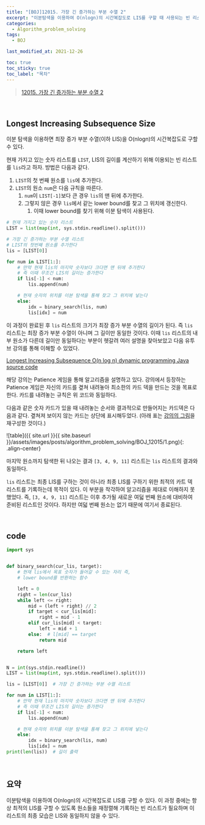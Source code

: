 ```yaml
---
title: "[BOJ]12015. 가장 긴 증가하는 부분 수열 2"
excerpt: "이분탐색을 이용하여 O(nlogn)의 시간복잡도로 LIS를 구할 때 사용되는 빈 리스트의 목적"
categories:
  - Algorithm_problem_solving
tags:
  - BOJ

last_modified_at: 2021-12-26

toc: true
toc_sticky: true
toc_label: "목차"
---
```


> [12015. 가장 긴 증가하는 부분 수열 2](https://www.acmicpc.net/problem/12015)

<br>

## Longest Increasing Subsequence Size

이분 탐색을 이용하면 최장 증가 부분 수열(이하 LIS)을 O(nlogn)의 시간복잡도로 구할 수 있다.

현재 가지고 있는 숫자 리스트를 `LIST`, LIS의 길이를 계산하기 위해 이용되는 빈 리스트를 `lis`라고 하자. 방법은 다음과 같다.

1. `LIST`의 첫 번째 원소를 `lis`에 추가한다.
2. `LIST`의 원소 `num`은 다음 규칙을 따른다.
   1. `num`이 `LIST[-1]`보다 큰 경우 `lis`의 맨 뒤에 추가한다.
   2. 그렇지 않은 경우 `lis`에서 같는 lower bound를 찾고 그 위치에 갱신한다.
      1. 이때 lower bound를 찾기 위해 이분 탐색이 사용된다.

```python
# 현재 가지고 있는 숫자 리스트
LIST = list(map(int, sys.stdin.readline().split()))

# 가장 긴 증가하는 부분 수열 리스트
# LIST의 첫번째 원소를 추가한다
lis = [LIST[0]]

for num in LIST[1:]:
    # 만약 현재 lis의 마지막 숫자보다 크다면 맨 뒤에 추가한다
    # 즉 이때 무조건 LIS의 길이는 증가한다
    if lis[-1] < num:
        lis.append(num)

    # 현재 숫자의 위치를 이분 탐색을 통해 찾고 그 위치에 넣는다
    else:
        idx = binary_search(lis, num)
        lis[idx] = num
```

이 과정이 완료된 후 `lis` 리스트의 크기가 최장 증가 부분 수열의 길이가 된다. 즉 `lis` 리스트는 최장 증가 부분 수열이 아니며 그 길이만 동일한 것이다. 이때 `lis` 리스트의 내부 원소가 다른데 길이만 동일하다는 부분이 헷갈려 여러 설명을 찾아보았고 다음 유투브 강의를 통해 이해할 수 있었다.

[Longest Increasing Subsequence O(n log n) dynamic programming Java source code](https://youtu.be/22s1xxRvy28)

해당 강의는 Patience 게임을 통해 알고리즘을 설명하고 있다. 강의에서 등장하는 Patience 게임은 자신의 카드를 곂쳐 내려놓아 최소한의 카드 덱을 만드는 것을 목표로 한다. 카드를 내려놓는 규칙은 위 코드와 동일하다.

다음과 같은 숫자 카드가 있을 때 내려놓는 순서와 결과적으로 만들어지는 카드덱은 다음과 같다. 곂쳐져 보이지 않는 카드는 상단에 표시해두었다. (아래 표는 [강의의 그림](https://youtu.be/22s1xxRvy28?t=124)을 재구성한 것이다.)

![table]({{ site.url }}{{ site.baseurl }}/assets/images/posts/algorithm_problem_solving/BOJ_12015/1.png){: .align-center}

마지막 원소까지 탐색한 뒤 나오는 결과 `[3, 4, 9, 11]` 리스트는 `lis` 리스트의 결과와 동일하다.

`lis` 리스트는 최종 LIS를 구하는 것이 아니라 최종 LIS를 구하기 위한 최적의 카트 덱 리스트를 기록하는데 목적이 있다. 이 부분을 착각하여 알고리즘을 제대로 이해하지 못했었다. 즉, `[3, 4, 9, 11]` 리스트는 이후 추가될 새로운 여덟 번째 원소에 대비하여 준비된 리스트인 것이다. 하지만 여덟 번째 원소는 없기 때문에 여기서 종료된다.

<br>

## code

```python
import sys


def binary_search(cur_lis, target):
    # 현재 lis에서 목표 숫자가 들어갈 수 있는 자리 즉,
    # lower bound를 반환하는 함수

    left = 0
    right = len(cur_lis)
    while left <= right:
        mid = (left + right) // 2
        if target < cur_lis[mid]:
            right = mid - 1
        elif cur_lis[mid] < target:
            left = mid + 1
        else:  # l[mid] == target
            return mid

    return left


N = int(sys.stdin.readline())
LIST = list(map(int, sys.stdin.readline().split()))

lis = [LIST[0]]  # 가장 긴 증가하는 부분 수열 리스트

for num in LIST[1:]:
    # 만약 현재 lis의 마지막 숫자보다 크다면 맨 뒤에 추가한다
    # 즉 이때 무조건 LIS의 길이는 증가한다
    if lis[-1] < num:
        lis.append(num)

    # 현재 숫자의 위치를 이분 탐색을 통해 찾고 그 위치에 넣는다
    else:
        idx = binary_search(lis, num)
        lis[idx] = num
print(len(lis))  # 길이 출력
```

<br>

## 요약

이분탐색을 이용하여 O(nlogn)의 시간복잡도로 LIS를 구할 수 있다. 이 과정 중에는 항상 최적의 LIS를 구할 수 있도록 원소들을 재정렬해 기록하는 빈 리스트가 필요하며 이 리스트의 최종 모습은 LIS와 동일하지 않을 수 있다.
